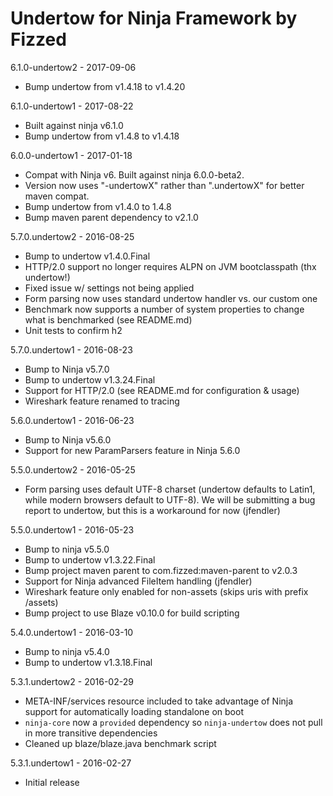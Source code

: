 Undertow for Ninja Framework by Fizzed
======================================

6.1.0-undertow2 - 2017-09-06

 - Bump undertow from v1.4.18 to v1.4.20

6.1.0-undertow1 - 2017-08-22

 - Built against ninja v6.1.0
 - Bump undertow from v1.4.8 to v1.4.18

6.0.0-undertow1 - 2017-01-18

 - Compat with Ninja v6. Built against ninja 6.0.0-beta2.
 - Version now uses "-undertowX" rather than ".undertowX" for better maven compat.
 - Bump undertow from v1.4.0 to 1.4.8
 - Bump maven parent dependency to v2.1.0

5.7.0.undertow2 - 2016-08-25

 - Bump to undertow v1.4.0.Final
 - HTTP/2.0 support no longer requires ALPN on JVM bootclasspath (thx undertow!)
 - Fixed issue w/ settings not being applied
 - Form parsing now uses standard undertow handler vs. our custom one
 - Benchmark now supports a number of system properties to change what is
   benchmarked (see README.md)
 - Unit tests to confirm h2

5.7.0.undertow1 - 2016-08-23

 - Bump to Ninja v5.7.0
 - Bump to undertow v1.3.24.Final
 - Support for HTTP/2.0 (see README.md for configuration & usage)
 - Wireshark feature renamed to tracing

5.6.0.undertow1 - 2016-06-23

 - Bump to Ninja v5.6.0
 - Support for new ParamParsers feature in Ninja 5.6.0

5.5.0.undertow2 - 2016-05-25

 - Form parsing uses default UTF-8 charset (undertow defaults to Latin1, while
   modern browsers default to UTF-8).  We will be submitting a bug report to
   undertow, but this is a workaround for now (jfendler)

5.5.0.undertow1 - 2016-05-23

 - Bump to ninja v5.5.0
 - Bump to undertow v1.3.22.Final
 - Bump project maven parent to com.fizzed:maven-parent to v2.0.3
 - Support for Ninja advanced FileItem handling (jfendler)
 - Wireshark feature only enabled for non-assets (skips uris with prefix /assets)
 - Bump project to use Blaze v0.10.0 for build scripting

5.4.0.undertow1 - 2016-03-10
 
 - Bump to ninja v5.4.0
 - Bump to undertow v1.3.18.Final

5.3.1.undertow2 - 2016-02-29

 - META-INF/services resource included to take advantage of Ninja
   support for automatically loading standalone on boot
 - `ninja-core` now a `provided` dependency so `ninja-undertow` does
   not pull in more transitive dependencies
 - Cleaned up blaze/blaze.java benchmark script

5.3.1.undertow1 - 2016-02-27

 - Initial release
